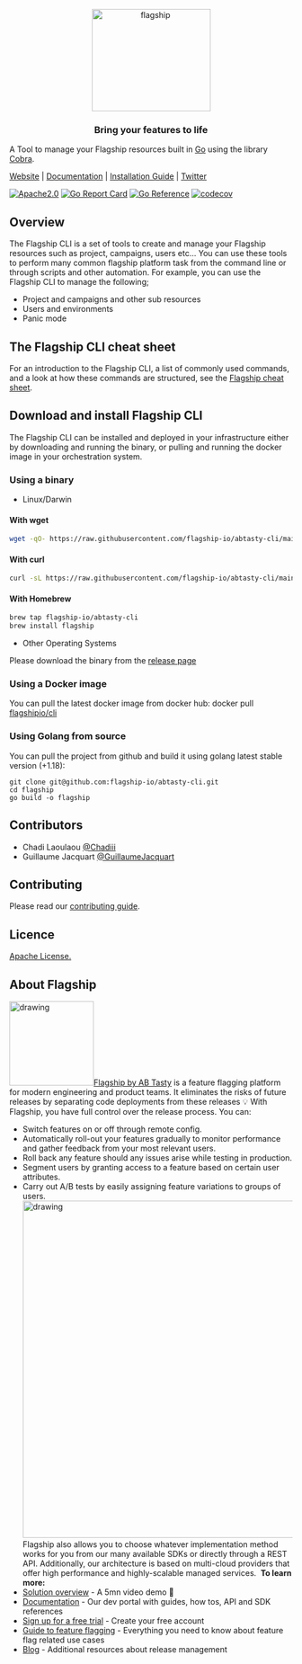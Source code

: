 <p align="center">

<img  src="https://mk0abtastybwtpirqi5t.kinstacdn.com/wp-content/uploads/picture-solutions-persona-product-flagship.jpg"  width="211"  height="182"  alt="flagship"  />

</p>

<h3 align="center">Bring your features to life</h3>

A Tool to manage your Flagship resources built in [Go](https://go.dev/) using the library [Cobra](https://cobra.dev/).

[Website](https://flagship.io) | [Documentation](https://docs.developers.flagship.io/docs/flagship-command-line-interface) | [Installation Guide](https://docs.developers.flagship.io/docs/flagship-command-line-interface#download-and-install-the-flagship-cli) | [Twitter](https://twitter.com/feature_flags)

[![Apache2.0](https://img.shields.io/badge/License-Apache%202.0-blue.svg)](http://www.apache.org/licenses/LICENSE-2.0)
[![Go Report Card](https://goreportcard.com/badge/github.com/flagship-io/abtasty-cli)](https://goreportcard.com/report/github.com/flagship-io/abtasty-cli)
[![Go Reference](https://pkg.go.dev/badge/github.com/flagship-io/abtasty-cli.svg)](https://pkg.go.dev/github.com/flagship-io/abtasty-cli)
[![codecov](https://codecov.io/gh/flagship-io/abtasty-cli/branch/main/graph/badge.svg?token=nr9K5jvTlR)](https://codecov.io/gh/flagship-io/abtasty-cli)

## Overview

The Flagship CLI is a set of tools to create and manage your Flagship resources such as project, campaigns, users etc... You can use these tools to perform many common flagship platform task from the command line or through scripts and other automation.
For example, you can use the Flagship CLI to manage the following;

- Project and campaigns and other sub resources
- Users and environments
- Panic mode

## The Flagship CLI cheat sheet

For an introduction to the Flagship CLI, a list of commonly used commands, and a look at how these commands are structured, see the [Flagship cheat sheet](https://docs.developers.flagship.io/docs/cli-reference#commands).

## Download and install Flagship CLI

The Flagship CLI can be installed and deployed in your infrastructure either by downloading and running the binary, or pulling and running the docker image in your orchestration system.

### Using a binary

- Linux/Darwin

#### With wget

```bash
wget -qO- https://raw.githubusercontent.com/flagship-io/abtasty-cli/main/install.sh | bash
```

#### With curl

```bash
curl -sL https://raw.githubusercontent.com/flagship-io/abtasty-cli/main/install.sh | bash
```

#### With Homebrew

```bash
brew tap flagship-io/abtasty-cli
brew install flagship
```

- Other Operating Systems

Please download the binary from the [release page](https://github.com/flagship-io/abtasty-cli/releases)

### Using a Docker image

You can pull the latest docker image from docker hub: docker pull [flagshipio/cli](https://hub.docker.com/repository/docker/flagshipio/cli)

### Using Golang from source

You can pull the project from github and build it using golang latest stable version (+1.18):

    git clone git@github.com:flagship-io/abtasty-cli.git
    cd flagship
    go build -o flagship

## Contributors

- Chadi Laoulaou [@Chadiii](https://github.com/chadiii)
- Guillaume Jacquart [@GuillaumeJacquart](https://github.com/guillaumejacquart)

## Contributing

Please read our [contributing guide](./CONTRIBUTING.md).

## Licence

[Apache License.](https://github.com/flagship-io/abtasty-cli/blob/main/LICENSE)

## About Flagship

​
<img src="https://www.flagship.io/wp-content/uploads/Flagship-horizontal-black-wake-AB.png" alt="drawing" width="150"/>
​
[Flagship by AB Tasty](https://www.flagship.io/) is a feature flagging platform for modern engineering and product teams. It eliminates the risks of future releases by separating code deployments from these releases :bulb: With Flagship, you have full control over the release process. You can:
​

- Switch features on or off through remote config.
- Automatically roll-out your features gradually to monitor performance and gather feedback from your most relevant users.
- Roll back any feature should any issues arise while testing in production.
- Segment users by granting access to a feature based on certain user attributes.
- Carry out A/B tests by easily assigning feature variations to groups of users.
  ​
  <img src="https://www.flagship.io/wp-content/uploads/demo-setup.png" alt="drawing" width="600"/>
  ​
  Flagship also allows you to choose whatever implementation method works for you from our many available SDKs or directly through a REST API. Additionally, our architecture is based on multi-cloud providers that offer high performance and highly-scalable managed services.
  ​
  **To learn more:**
  ​
- [Solution overview](https://www.flagship.io/#showvideo) - A 5mn video demo :movie_camera:
- [Documentation](https://docs.developers.flagship.io/) - Our dev portal with guides, how tos, API and SDK references
- [Sign up for a free trial](https://www.flagship.io/sign-up/) - Create your free account
- [Guide to feature flagging](https://www.flagship.io/feature-flags/) - Everything you need to know about feature flag related use cases
- [Blog](https://www.flagship.io/blog/) - Additional resources about release management
